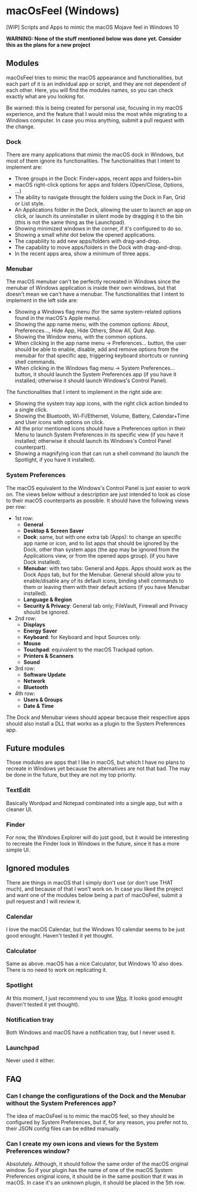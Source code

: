 # macOsFeel (Windows)
\[WIP\] Scripts and Apps to mimic the macOS Mojave feel in Windows 10

**WARNING: None of the stuff mentioned below was done yet. Consider this as the plans for a new project**

## Modules
macOsFeel tries to mimic the macOS appearance and functionalities, but each part of it is an individual app or script, and they are not dependent of each other. Here, you will find the modules names, so you can check exactly what are you looking for. 

Be warned: this is being created for personal use, focusing in my macOS experience, and the feature that I would miss the most while migrating to a Windows computer. In case you miss anything, submit a pull request with the change.

### Dock
There are many applications that mimic the macOS dock in Windows, but most of them ignore its functionalities. The functionalities that I intent to implement are:
- Three groups in the Dock: Finder+apps, recent apps and folders+bin
- macOS right-click options for apps and folders (Open/Close, Options, ...)
- The ability to navigate throught the folders using the Dock in Fan, Grid or List style.
- An Applications folder in the Dock, allowing the user to launch an app on click, or launch its unninstaller in silent mode by dragging it to the bin (this is not the same thing as the Launchpad).
- Showing minimized windows in the corner, if it's configured to do so.
- Showing a small white dot below the opened applications.
- The capability to add new apps/folders with drag-and-drop.
- The capability to move apps/folders in the Dock with drag-and-drop.
- In the recent apps area, show a minimum of three apps.

### Menubar
The macOS menubar can't be perfectly recreated in Windows since the menubar of Windows application is inside their own windows, but that doesn't mean we can't have a menubar. The functionalities that I intent to implement in the left side are:
- Showing a Windows flag menu (for the same system-related options found in the macOS's Apple menu).
- Showing the app name menu, with the common options: About, Preferences..., Hide App, Hide Others, Show All, Quit App.
- Showing the Window menu, with the common options.
- When clicking in the app name menu -> Preferences... button, the user should be able to enable, disable, add and remove options from the menubar for that specific app, triggering keyboard shortcuts or running shell commands.
- When clicking in the Windows flag menu -> System Preferences... button, it should launch the System Preferences app (if you have it installed; otherwise it should launch Windows's Control Panel).

The functionalities that I intent to implement in the right side are:
- Showing the system tray app icons, with the right click action binded to a single click.
- Showing the Bluetooth, Wi-Fi/Ethernet, Volume, Battery, Calendar+Time and User icons with options on click.
- All the prior mentioned icons should have a Preferences option in their Menu to launch System Preferences in its specific view (if you have it installed; otherwise it should launch its Windows's Control Panel counterpart).
- Showing a magnifying icon that can run a shell command (to launch the Spotlight, if you have it installed).

### System Preferences
The macOS equivalent to the Windows's Control Panel is just easier to work on. The views below without a description are just intended to look as close to their macOS counterparts as possible. It should have the following views per row:
- 1st row:
   - **General**
   - **Desktop & Screen Saver**
   - **Dock**: same, but with one extra tab (Apps): to change an specific app name or icon, and to list apps that should be ignored by the Dock, other than system apps (the app may be ignored from the Applications view, or from the opened apps group). (if you have Dock installed).
   - **Menubar**: with two tabs: General and Apps. Apps should work as the Dock Apps tab, but for the Menubar. General should allow you to enable/disable any of its default icons, binding shell commands to them or leaving them with their default actions (if you have Menubar installed).
   - **Language & Region**
   - **Security & Privacy**: General tab only; FileVault, Firewall and Privacy should be ignored.
- 2nd row:
   - **Displays**
   - **Energy Saver**
   - **Keyboard**: for Keyboard and Input Sources only.
   - **Mouse**
   - **Touchpad**: equivalent to the macOS Trackpad option.
   - **Printers & Scanners**
   - **Sound**
- 3rd row:
   - **Software Update**
   - **Network**
   - **Bluetooth**
- 4th row:
   - **Users & Groups**
   - **Date & Time**

The Dock and Menubar views should appear because their respective apps should also install a DLL that works as a plugin to the System Preferences app. 

## Future modules
Those modules are apps that I like in macOS, but which I have no plans to recreate in Windows yet because the alternatives are not that bad. The may be done in the future, but they are not my top priority.

### TextEdit
Basically Wordpad and Notepad combinated into a single app, but with a cleaner UI.

### Finder
For now, the Windows Explorer will do just good, but it would be interesting to recreate the Finder look in Windows in the future, since it has a more simple UI.

## Ignored modules
There are things in macOS that I simply don't use (or don't use THAT much), and because of that I won't work on. In case you liked the project and want one of the modules below being a part of macOsFeel, submit a pull request and I will review it.

### Calendar
I love the macOS Calendar, but the Windows 10 calendar seems to be just good enought. Haven't tested it yet thought.

### Calculator
Same as above. macOS has a nice Calculator, but Windows 10 also does. There is no need to work on replicating it.

### Spotlight
At this moment, I just recommend you to use [Wox](https://github.com/Wox-launcher/Wox). It looks good enought (haven't tested it yet thought).

### Notification tray
Both Windows and macOS have a notification tray, but I never used it.

### Launchpad
Never used it either. 

## FAQ

### Can I change the configurations of the Dock and the Menubar without the System Preferences app?
The idea of macOsFeel is to mimic the macOS feel, so they should be configured by System Preferences, but if, for any reason, you prefer not to, their JSON config files can be edited manually. 

### Can I create my own icons and views for the System Preferences window?
Absolutely. Although, it should follow the same order of the macOS original window. So if your plugin has the name of one of the macOS System Preferences original icons, it should be in the same position that it was in macOS. In case it's an unknown plugin, it should be placed in the 5th row.
